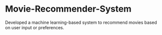 # Movie-Recommender-System
Developed a machine learning-based system to recommend movies based on user input or preferences.

